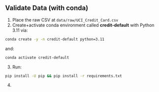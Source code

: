 ## Validate Data (with conda)
1) Place the raw CSV at `data/raw/UCI_Credit_Card.csv`
2) Create+activate conda environment called **credit-default** with Python 3.11 via:
```bash
conda create -y -n credit-default python=3.11
```
and:
```bash
conda activate credit-default
```
3) Run:
```bash
pip install -U pip && pip install -r requirements.txt
```
4) 